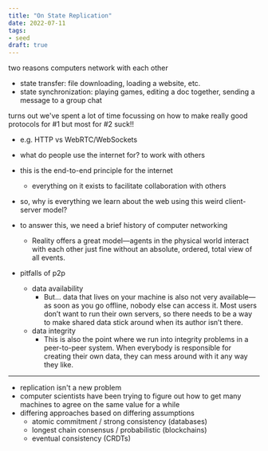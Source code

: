 ```yaml
---
title: "On State Replication"
date: 2022-07-11
tags:
- seed
draft: true
---
```


two reasons computers network with each other
- state transfer: file downloading, loading a website, etc.
- state synchronization: playing games, editing a doc together, sending a message to a group chat

turns out we've spent a lot of time focussing on how to make really good protocols for #1 but most for #2 suck!!
- e.g. HTTP vs WebRTC/WebSockets

- what do people use the internet for? to work with others
- this is the end-to-end principle for the internet
	- everything on it exists to facilitate collaboration with others
- so, why is everything we learn about the web using this weird client-server model?
- to answer this, we need a brief history of computer networking
	- Reality offers a great model—agents in the physical world interact with each other just fine without an absolute, ordered, total view of all events.
- pitfalls of p2p
	- data availability
		- But... data that lives on your machine is also not very available—as soon as you go offline, nobody else can access it. Most users don’t want to run their own servers, so there needs to be a way to make shared data stick around when its author isn’t there.
	- data integrity
		- This is also the point where we run into integrity problems in a peer-to-peer system. When everybody is responsible for creating their own data, they can mess around with it any way they like.

--- 

- replication isn't a new problem
- computer scientists have been trying to figure out how to get many machines to agree on the same value for a while
- differing approaches based on differing assumptions
	- atomic commitment / strong consistency (databases)
	- longest chain consensus / probabilistic (blockchains)
	- eventual consistency (CRDTs)